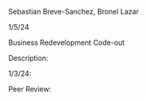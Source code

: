 Sebastian Breve-Sanchez, Bronel Lazar

1/5/24

Business Redevelopment Code-out

Description: 

1/3/24: 

Peer Review:
